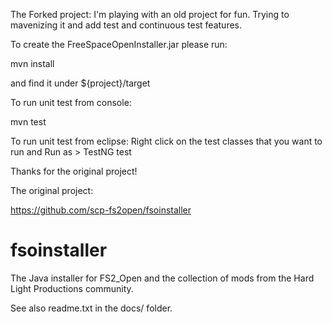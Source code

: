 The Forked project:
I'm playing with an old project for fun. Trying to mavenizing it and add test and continuous test features.

To create the FreeSpaceOpenInstaller.jar please run:

mvn install 

and find it under ${project}/target

To run unit test from console:

mvn test

To run unit test from eclipse:
Right click on the test classes that you want to run and Run as > TestNG test

Thanks for the original project!

The original project:

https://github.com/scp-fs2open/fsoinstaller

# fsoinstaller
The Java installer for FS2_Open and the collection of mods from the Hard Light Productions community.

See also readme.txt in the docs/ folder.